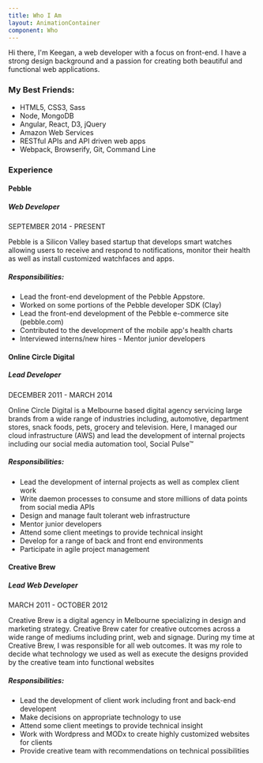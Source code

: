```yaml
---
title: Who I Am
layout: AnimationContainer
component: Who
---
```


Hi there, I'm Keegan, a web developer with a focus on front-end. I have a strong design 
background and a passion for creating both beautiful and functional web applications. 

### My Best Friends:
- HTML5, CSS3, Sass 
- Node, MongoDB 
- Angular, React, D3, jQuery 
- Amazon Web Services 
- RESTful APIs and API driven web apps 
- Webpack, Browserify, Git, Command Line 

### Experience

#### Pebble
##### Web Developer
<aside>
  SEPTEMBER 2014 - PRESENT
</aside>

Pebble is a Silicon Valley based startup that develops smart watches allowing users to 
receive and respond to notifications, monitor their health as well as install customized 
watchfaces and apps.

##### Responsibilities:
- Lead the front-end development of the Pebble Appstore. 
- Worked on some portions of the Pebble developer SDK (Clay) 
- Lead the front-end development of the Pebble e-commerce site (pebble.com) 
- Contributed to the development of the mobile app's health charts 
- Interviewed interns/new hires - Mentor junior developers

#### Online Circle Digital
##### Lead Developer
<aside>
  DECEMBER 2011 - MARCH 2014
</aside>

Online Circle Digital is a Melbourne based digital agency servicing large brands from a wide range of industries 
including, automotive, department stores, snack foods, pets, grocery and television. Here, I managed our cloud 
infrastructure (AWS) and lead the development of internal projects including our social media automation tool, Social Pulse&trade;

##### Responsibilities:
- Lead the development of internal projects as well as complex client work 
- Write daemon processes to consume and store millions of data points from social media APIs 
- Design and manage fault tolerant web infrastructure 
- Mentor junior developers 
- Attend some client meetings to provide technical insight
- Develop for a range of back and front end environments
- Participate in agile project management


#### Creative Brew
##### Lead Web Developer
<aside>
  MARCH 2011 - OCTOBER 2012
</aside>

Creative Brew is a digital agency in Melbourne specializing in design and marketing strategy. 
Creative Brew cater for creative outcomes across a wide range of mediums including print, web and signage. 
During my time at Creative Brew, I was responsible for all web outcomes. It was my role to decide what technology 
we used as well as execute the designs provided by the creative team into functional websites

##### Responsibilities:
- Lead the development of client work including front and back-end developent 
- Make decisions on appropriate technology to use
- Attend some client meetings to provide technical insight
- Work with Wordpress and MODx to create highly customized websites for clients
- Provide creative team with recommendations on technical possibilities
